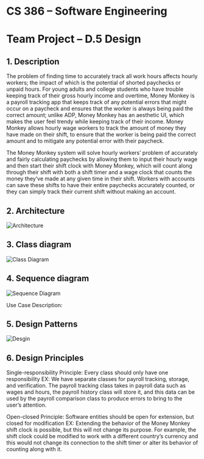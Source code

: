 # **CS 386 – Software Engineering**
# **Team Project – D.5 Design**

## **1. Description**
The problem of finding time to accurately track all work hours affects hourly workers; the impact of which is the potential of shorted paychecks or unpaid hours. For young adults and college students who have trouble keeping track of their gross hourly income and overtime, Money Monkey is a payroll tracking app that keeps track of any potential errors that might occur on a paycheck and ensures that the worker is always being paid the correct amount; unlike ADP, Money Monkey has an aesthetic UI, which makes the user feel trendy while keeping track of their income. Money Monkey allows hourly wage workers to track the amount of money they have made on their shift, to ensure that the worker is being paid the correct amount and to mitigate any potential error with their paycheck. 

The Money Monkey system will solve hourly workers’ problem of accurately and fairly calculating paychecks by allowing them to input their hourly wage and then start their shift clock with Money Monkey, which will count along through their shift with both a shift timer and a wage clock that counts the money they’ve made at any given time in their shift. Workers with accounts can save these shifts to have their entire paychecks accurately counted, or they can simply track their current shift without making an account.


## **2. Architecture**
 ![Architecture](https://i.ibb.co/wdvHKsX/UMLArchitecture-drawio.png)

## **3. Class diagram**
  ![Class Diagram](https://i.ibb.co/VDjt8hg/UMLClass-Diagram-drawio.png)

## **4. Sequence diagram**

  ![Sequence Diagram](https://i.ibb.co/vPJf4ZZ/Screenshot-2022-11-13-113948.png)
 
Use Case Description:

## **5. Design Patterns**

 ![Desgin](https://i.ibb.co/17q86H3/Screenshot-2022-11-13-124203.png)

## **6. Design Principles**
Single-responsibility Principle: Every class should only have one responsibility
EX: We have separate classes for payroll tracking, storage, and verification. The payroll tracking class takes in payroll data such as wages and hours, the payroll history class will store it, and this data can be used by the payroll comparison class to produce errors to bring to the user’s attention.

Open-closed Principle: Software entities should be open for extension, but closed for modification
EX: Extending the behavior of the Money Monkey shift clock is possible, but this will not change its purpose. For example, the shift clock could be modified to work with a different country’s currency and this would not change its connection to the shift timer or alter its behavior of counting along with it.

